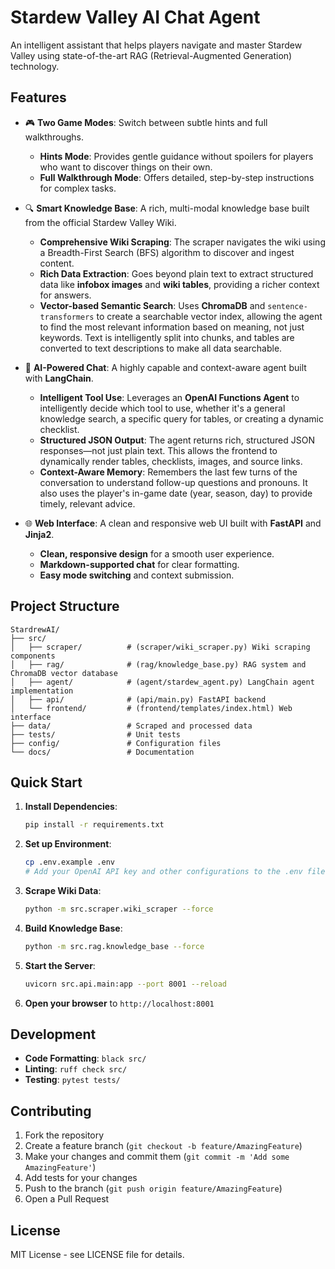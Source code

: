 # Stardew Valley AI Chat Agent

An intelligent assistant that helps players navigate and master Stardew Valley using state-of-the-art RAG (Retrieval-Augmented Generation) technology.

## Features

- 🎮 **Two Game Modes**: Switch between subtle hints and full walkthroughs.
  - **Hints Mode**: Provides gentle guidance without spoilers for players who want to discover things on their own.
  - **Full Walkthrough Mode**: Offers detailed, step-by-step instructions for complex tasks.

- 🔍 **Smart Knowledge Base**: A rich, multi-modal knowledge base built from the official Stardew Valley Wiki.
  - **Comprehensive Wiki Scraping**: The scraper navigates the wiki using a Breadth-First Search (BFS) algorithm to discover and ingest content.
  - **Rich Data Extraction**: Goes beyond plain text to extract structured data like **infobox images** and **wiki tables**, providing a richer context for answers.
  - **Vector-based Semantic Search**: Uses **ChromaDB** and `sentence-transformers` to create a searchable vector index, allowing the agent to find the most relevant information based on meaning, not just keywords. Text is intelligently split into chunks, and tables are converted to text descriptions to make all data searchable.

- 🤖 **AI-Powered Chat**: A highly capable and context-aware agent built with **LangChain**.
  - **Intelligent Tool Use**: Leverages an **OpenAI Functions Agent** to intelligently decide which tool to use, whether it's a general knowledge search, a specific query for tables, or creating a dynamic checklist.
  - **Structured JSON Output**: The agent returns rich, structured JSON responses—not just plain text. This allows the frontend to dynamically render tables, checklists, images, and source links.
  - **Context-Aware Memory**: Remembers the last few turns of the conversation to understand follow-up questions and pronouns. It also uses the player's in-game date (year, season, day) to provide timely, relevant advice.

- 🌐 **Web Interface**: A clean and responsive web UI built with **FastAPI** and **Jinja2**.
  - **Clean, responsive design** for a smooth user experience.
  - **Markdown-supported chat** for clear formatting.
  - **Easy mode switching** and context submission.

## Project Structure

```
StardrewAI/
├── src/
│   ├── scraper/          # (scraper/wiki_scraper.py) Wiki scraping components
│   ├── rag/              # (rag/knowledge_base.py) RAG system and ChromaDB vector database
│   ├── agent/            # (agent/stardew_agent.py) LangChain agent implementation
│   ├── api/              # (api/main.py) FastAPI backend
│   └── frontend/         # (frontend/templates/index.html) Web interface
├── data/                 # Scraped and processed data
├── tests/                # Unit tests
├── config/               # Configuration files
└── docs/                 # Documentation
```

## Quick Start

1.  **Install Dependencies**:
    ```bash
    pip install -r requirements.txt
    ```

2.  **Set up Environment**:
    ```bash
    cp .env.example .env
    # Add your OpenAI API key and other configurations to the .env file
    ```

3.  **Scrape Wiki Data**:
    ```bash
    python -m src.scraper.wiki_scraper --force
    ```

4.  **Build Knowledge Base**:
    ```bash
    python -m src.rag.knowledge_base --force
    ```

5.  **Start the Server**:
    ```bash
    uvicorn src.api.main:app --port 8001 --reload
    ```

6.  **Open your browser** to `http://localhost:8001`

## Development

- **Code Formatting**: `black src/`
- **Linting**: `ruff check src/`
- **Testing**: `pytest tests/`

## Contributing

1.  Fork the repository
2.  Create a feature branch (`git checkout -b feature/AmazingFeature`)
3.  Make your changes and commit them (`git commit -m 'Add some AmazingFeature'`)
4.  Add tests for your changes
5.  Push to the branch (`git push origin feature/AmazingFeature`)
6.  Open a Pull Request

## License

MIT License - see LICENSE file for details.
